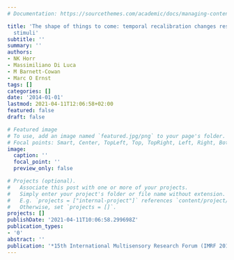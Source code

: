 ```yaml
---
# Documentation: https://sourcethemes.com/academic/docs/managing-content/

title: 'The shape of things to come: temporal recalibration changes responses to unisensory
  stimuli'
subtitle: ''
summary: ''
authors:
- NK Horr
- Massimiliano Di Luca
- M Barnett-Cowan
- Marc O Ernst
tags: []
categories: []
date: '2014-01-01'
lastmod: 2021-04-11T12:06:58+02:00
featured: false
draft: false

# Featured image
# To use, add an image named `featured.jpg/png` to your page's folder.
# Focal points: Smart, Center, TopLeft, Top, TopRight, Left, Right, BottomLeft, Bottom, BottomRight.
image:
  caption: ''
  focal_point: ''
  preview_only: false

# Projects (optional).
#   Associate this post with one or more of your projects.
#   Simply enter your project's folder or file name without extension.
#   E.g. `projects = ["internal-project"]` references `content/project/deep-learning/index.md`.
#   Otherwise, set `projects = []`.
projects: []
publishDate: '2021-04-11T10:06:58.299698Z'
publication_types:
- '0'
abstract: ''
publication: '*15th International Multisensory Research Forum (IMRF 2014)*'
---
```

